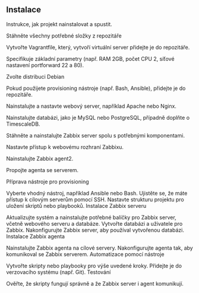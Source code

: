 ## Instalace
Instrukce, jak projekt nainstalovat a spustit.

Stáhněte všechny potřebné složky z repozitáře

Vytvořte Vagrantfile, který, vytvoří virtuální server přidejte je do repozitáře.

Specifikuje základní parametry (např. RAM 2GB, počet CPU 2, síťové nastavení portforward 22 a 80).

Zvolte distribuci Debian

Pokud použijete provisioning nástroje (např. Bash, Ansible), přidejte je do repozitáře.

Nainstalujte a nastavte webový server, například Apache nebo Nginx.

Nainstalujte databázi, jako je MySQL nebo PostgreSQL, případně doplňte o TimescaleDB.

Stáhněte a nainstalujte Zabbix server spolu s potřebnými komponentami.

Nastavte přístup k webovému rozhraní Zabbixu.

Nainstalujte Zabbix agent2.

Propojte agenta se serverem.

Příprava nástroje pro provisioning

Vyberte vhodný nástroj, například Ansible nebo Bash.
Ujistěte se, že máte přístup k cílovým serverům pomocí SSH.
Nastavte strukturu projektu pro uložení skriptů nebo playbooků.
Instalace Zabbix serveru

Aktualizujte systém a nainstalujte potřebné balíčky pro Zabbix server, včetně webového serveru a databáze.
Vytvořte databázi a uživatele pro Zabbix.
Nakonfigurujte Zabbix server, aby používal vytvořenou databázi.
Instalace Zabbix agenta

Nainstalujte Zabbix agenta na cílové servery.
Nakonfigurujte agenta tak, aby komunikoval se Zabbix serverem.
Automatizace pomocí nástroje

Vytvořte skripty nebo playbooky pro výše uvedené kroky.
Přidejte je do verzovacího systému (např. Git).
Testování

Ověřte, že skripty fungují správně a že Zabbix server i agent komunikují.
